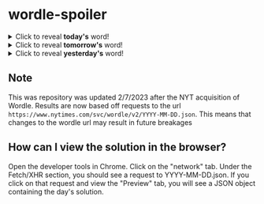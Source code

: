 # wordle-spoiler

<details>
  <summary>Click to reveal <b>today's</b> word!</summary>
  <br>
  <b> salty </b>
</details>

<details>
  <summary>Click to reveal <b>tomorrow's</b> word!</summary>
  <br>
  <b> mural </b>
</details>

<details>
  <summary>Click to reveal <b>yesterday's</b> word!</summary>
  <br>
  <b> three </b>
</details>

## Note
This was repository was updated 2/7/2023 after the NYT acquisition of Wordle. Results are now based off requests to the url `https://www.nytimes.com/svc/wordle/v2/YYYY-MM-DD.json`. This means that changes to the wordle url may result in future breakages

## How can I view the solution in the browser?
Open the developer tools in Chrome. Click on the "network" tab. Under the Fetch/XHR section, you should see a request to YYYY-MM-DD.json. If you click on that request and view the "Preview" tab, you will see a JSON object containing the day's solution.